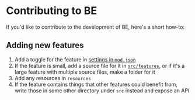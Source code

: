 # Contributing to BE

If you'd like to contribute to the development of BE, here's a short how-to:

## Adding new features

1. Add a toggle for the feature in [settings in `mod.json`](/mod.json#L9)
2. If the feature is small, add a source file for it in [`src/features`](/src/features), or if it's a large feature with multiple source files, make a folder for it
3. Add any resources in `resources` 
4. If the feature contains things that other features could benefit from, write those in some other directory under `src` instead and expose an API
